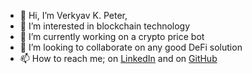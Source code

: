 - 👋 Hi, I’m Verkyav K. Peter,
- 👀 I’m interested in blockchain technology
- 🌱 I’m currently working on a crypto price bot
- 💞️ I’m looking to collaborate on any good DeFi solution
- 📫 How to reach me; on [LinkedIn](https://www.linkedin.com/in/verkyav-peter/) and on [GitHub](https://github.com/cleancodelover)

<!---
cleancodelover/cleancodelover is a ✨ special ✨ repository because its `README.md` (this file) appears on your GitHub profile.
You can click the Preview link to take a look at your changes.
--->
